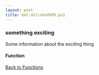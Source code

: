 ```yaml
---
layout: post
title: Get-UnlinkedGPO.ps1
---
```


### something exciting

Some information about the exciting thing

#### Function

<script src="https://gist-it.appspot.com/github.com/BanterBoy/scripts-blog/blob/master/PowerShell/functions/activeDirectory/Get-UnlinkedGPO.ps1"></script>

<a href="/menu/_pages/functions.html">Back to Functions</a>
